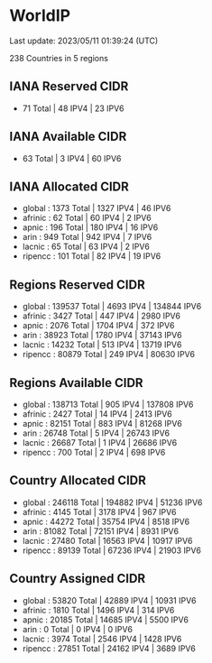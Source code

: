 # WorldIP

Last update: 2023/05/11 01:39:24 (UTC)

238 Countries in 5 regions

## IANA Reserved CIDR

- 71 Total | 48 IPV4 | 23 IPV6

## IANA Available CIDR

- 63 Total | 3 IPV4 | 60 IPV6

## IANA Allocated CIDR

- global : 1373 Total | 1327 IPV4 | 46 IPV6
- afrinic : 62 Total | 60 IPV4 | 2 IPV6
- apnic : 196 Total | 180 IPV4 | 16 IPV6
- arin : 949 Total | 942 IPV4 | 7 IPV6
- lacnic : 65 Total | 63 IPV4 | 2 IPV6
- ripencc : 101 Total | 82 IPV4 | 19 IPV6

## Regions Reserved CIDR

- global : 139537 Total | 4693 IPV4 | 134844 IPV6
- afrinic : 3427 Total | 447 IPV4 | 2980 IPV6
- apnic : 2076 Total | 1704 IPV4 | 372 IPV6
- arin : 38923 Total | 1780 IPV4 | 37143 IPV6
- lacnic : 14232 Total | 513 IPV4 | 13719 IPV6
- ripencc : 80879 Total | 249 IPV4 | 80630 IPV6

## Regions Available CIDR

- global : 138713 Total | 905 IPV4 | 137808 IPV6
- afrinic : 2427 Total | 14 IPV4 | 2413 IPV6
- apnic : 82151 Total | 883 IPV4 | 81268 IPV6
- arin : 26748 Total | 5 IPV4 | 26743 IPV6
- lacnic : 26687 Total | 1 IPV4 | 26686 IPV6
- ripencc : 700 Total | 2 IPV4 | 698 IPV6

## Country Allocated CIDR

- global : 246118 Total | 194882 IPV4 | 51236 IPV6
- afrinic : 4145 Total | 3178 IPV4 | 967 IPV6
- apnic : 44272 Total | 35754 IPV4 | 8518 IPV6
- arin : 81082 Total | 72151 IPV4 | 8931 IPV6
- lacnic : 27480 Total | 16563 IPV4 | 10917 IPV6
- ripencc : 89139 Total | 67236 IPV4 | 21903 IPV6

## Country Assigned CIDR

- global : 53820 Total | 42889 IPV4 | 10931 IPV6
- afrinic : 1810 Total | 1496 IPV4 | 314 IPV6
- apnic : 20185 Total | 14685 IPV4 | 5500 IPV6
- arin : 0 Total | 0 IPV4 | 0 IPV6
- lacnic : 3974 Total | 2546 IPV4 | 1428 IPV6
- ripencc : 27851 Total | 24162 IPV4 | 3689 IPV6
